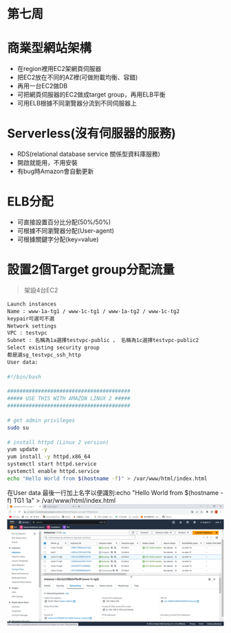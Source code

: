 # 第七周
# 商業型網站架構
* 在region裡用EC2架網頁伺服器
* 把EC2放在不同的AZ裡(可做附載均衡、容錯)
* 再用一台EC2做DB
* 可把網頁伺服器的EC2做成target group，再用ELB平衡
* 可用ELB根據不同瀏覽器分流到不同伺服器上
# Serverless(沒有伺服器的服務)
* RDS(relational database service 關係型資料庫服務)
* 開啟就能用，不用安裝
* 有bug時Amazon會自動更新
# ELB分配
* 可直接設置百分比分配(50%/50%)
* 可根據不同瀏覽器分配(User-agent)
* 可根據關鍵字分配(key=value)
# 設置2個Target group分配流量
> 架設4台EC2

```sh
Launch instances
Name : www-1a-tg1 / www-1c-tg1 / www-1a-tg2 / www-1c-tg2
keypair可選可不選
Network settings
VPC : testvpc
Subnet : 名稱為1a選擇testvpc-public ， 名稱為1c選擇testvpc-public2
Select existing security group
都是選sg_testvpc_ssh_http
User data:

#!/bin/bash

########################################
##### USE THIS WITH AMAZON LINUX 2 #####
########################################

# get admin privileges
sudo su

# install httpd (Linux 2 version)
yum update -y
yum install -y httpd.x86_64
systemctl start httpd.service
systemctl enable httpd.service
echo "Hello World from $(hostname -f)" > /var/www/html/index.html
```
在User data 最後一行加上名字以便識別:echo "Hello World from $(hostname -f) TG1 1a" > /var/www/html/index.html
<img src="../pic/1031.png">
